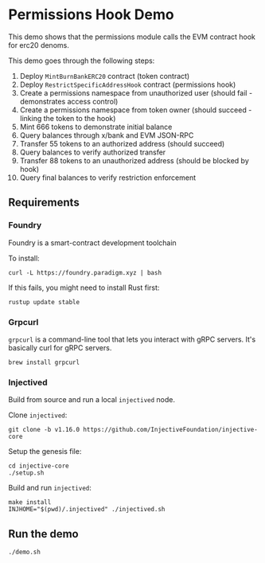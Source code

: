 # Permissions Hook Demo

This demo shows that the permissions module calls the EVM contract hook for 
erc20 denoms.

This demo goes through the following steps:

1) Deploy `MintBurnBankERC20` contract (token contract)
2) Deploy `RestrictSpecificAddressHook` contract (permissions hook)
3) Create a permissions namespace from unauthorized user (should fail - demonstrates access control)
4) Create a permissions namespace from token owner (should succeed - linking the token to the hook)
5) Mint 666 tokens to demonstrate initial balance
6) Query balances through x/bank and EVM JSON-RPC
7) Transfer 55 tokens to an authorized address (should succeed)
8) Query balances to verify authorized transfer
9) Transfer 88 tokens to an unauthorized address (should be blocked by hook)
10) Query final balances to verify restriction enforcement


## Requirements

### Foundry

Foundry is a smart-contract development toolchain

To install:

```
curl -L https://foundry.paradigm.xyz | bash
```

If this fails, you might need to install Rust first:

```
rustup update stable
```

### Grpcurl

`grpcurl` is a command-line tool that lets you interact with gRPC servers. It's 
basically curl for gRPC servers.

```
brew install grpcurl
```

### Injectived

Build from source and run a local `injectived` node.

Clone `injectived`: 

```
git clone -b v1.16.0 https://github.com/InjectiveFoundation/injective-core 
```

Setup the genesis file:
```
cd injective-core
./setup.sh
```

Build and run `injectived`:
```
make install
INJHOME="$(pwd)/.injectived" ./injectived.sh
```

## Run the demo

```
./demo.sh
```